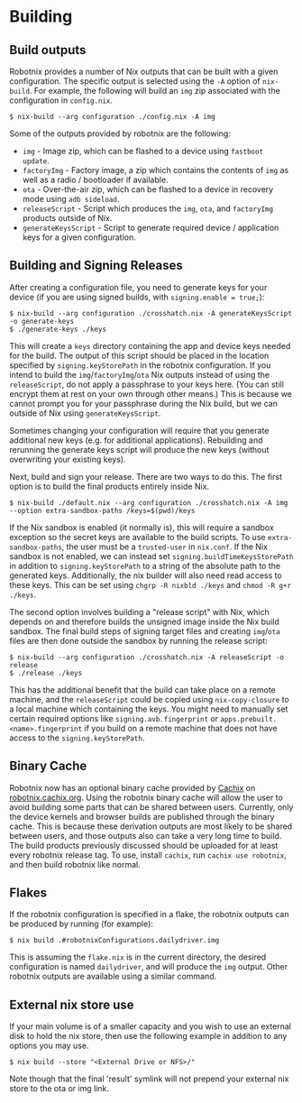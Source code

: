 <!--
SPDX-FileCopyrightText: 2021 Daniel Fullmer and robotnix contributors
SPDX-License-Identifier: MIT
-->

# Building

## Build outputs

Robotnix provides a number of Nix outputs that can be built with a given configuration.
The specific output is selected using the `-A` option of `nix-build`.
For example, the following will build an `img` zip associated with the configuration in `config.nix`.
```shell
$ nix-build --arg configuration ./config.nix -A img
```

Some of the outputs provided by robotnix are the following:
- `img` - Image zip, which can be flashed to a device using `fastboot update`.
- `factoryImg` - Factory image, a zip which contains the contents of `img` as well as a radio / bootloader if available.
- `ota` - Over-the-air zip, which can be flashed to a device in recovery mode using `adb sideload`.
- `releaseScript` - Script which produces the `img`, `ota`, and `factoryImg` products outside of Nix.
- `generateKeysScript` - Script to generate required device / application keys for a given configuration.

## Building and Signing Releases
After creating a configuration file, you need to generate keys for your device (if you are using signed builds, with `signing.enable = true;`):
```console
$ nix-build --arg configuration ./crosshatch.nix -A generateKeysScript -o generate-keys
$ ./generate-keys ./keys
```
This will create a `keys` directory containing the app and device keys needed for the build.
The output of this script should be placed in the location specified by `signing.keyStorePath` in the robotnix configuration.
If you intend to build the `img`/`factoryImg`/`ota` Nix outputs instead of using the `releaseScript`, do not apply a passphrase to your keys here.
(You can still encrypt them at rest on your own through other means.)
This is because we cannot prompt you for your passphrase during the Nix build, but we can outside of Nix using `generateKeysScript`.

Sometimes changing your configuration will require that you generate additional new keys (e.g. for additional applications).
Rebuilding and rerunning the generate keys script will produce the new keys (without overwriting your existing keys).

Next, build and sign your release.
There are two ways to do this.
The first option is to build the final products entirely inside Nix.
```console
$ nix-build ./default.nix --arg configuration ./crosshatch.nix -A img --option extra-sandbox-paths /keys=$(pwd)/keys
```
If the Nix sandbox is enabled (it normally is), this will require a sandbox exception so the secret keys are available to the build scripts.
To use `extra-sandbox-paths`, the user must be a `trusted-user` in `nix.conf`.
If the Nix sandbox is not enabled, we can instead set `signing.buildTimeKeysStorePath` in addition to `signing.keyStorePath` to a string of the absolute path to the generated keys.
Additionally, the nix builder will also need read access to these keys.
This can be set using `chgrp -R nixbld ./keys` and `chmod -R g+r ./keys`.

The second option involves building a "release script" with Nix, which depends on and therefore builds the unsigned image inside the Nix build sandbox. The final build steps of signing target files and creating `img`/`ota` files are then done outside the sandbox by running the release script:
```console
$ nix-build --arg configuration ./crosshatch.nix -A releaseScript -o release
$ ./release ./keys
```
This has the additional benefit that the build can take place on a remote machine, and the `releaseScript` could be copied using `nix-copy-closure` to a local machine which containing the keys.
You might need to manually set certain required options like `signing.avb.fingerprint` or `apps.prebuilt.<name>.fingerprint` if you build on a remote machine that does not have access to the `signing.keyStorePath`.

## Binary Cache
Robotnix now has an optional binary cache provided by [Cachix](https://cachix.org/) on [robotnix.cachix.org](https://robotnix.cachix.org/).
Using the robotnix binary cache will allow the user to avoid building some parts that can be shared between users.
Currently, only the device kernels and browser builds are published through the binary cache.
This is because these derivation outputs are most likely to be shared between users, and those outputs also can take a very long time to build.
The build products previously discussed should be uploaded for at least every robotnix release tag.
To use, install `cachix`, run `cachix use robotnix`, and then build robotnix like normal.

## Flakes
If the robotnix configuration is specified in a flake, the robotnix outputs can be produced by running (for example):
```shell
$ nix build .#robotnixConfigurations.dailydriver.img
```
This is assuming the `flake.nix` is in the current directory, the desired configuration is named `dailydriver`, and will produce the `img` output.
Other robotnix outputs are available using a similar command.

## External nix store use

If your main volume is of a smaller capacity and you wish to use an external disk to hold the nix store, then use the following example in addition to any options you may use.

```shell
$ nix build --store "<External Drive or NFS>/"
```

Note though that the final 'result' symlink will not prepend your external nix store to the ota or img link.
